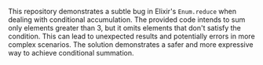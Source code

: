 This repository demonstrates a subtle bug in Elixir's `Enum.reduce` when dealing with conditional accumulation. The provided code intends to sum only elements greater than 3, but it omits elements that don't satisfy the condition. This can lead to unexpected results and potentially errors in more complex scenarios.  The solution demonstrates a safer and more expressive way to achieve conditional summation.